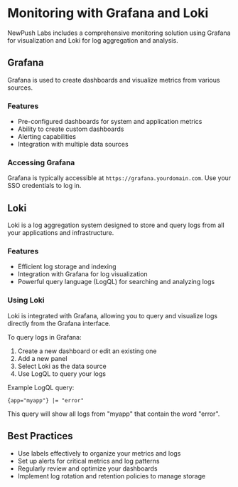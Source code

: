 # Monitoring with Grafana and Loki

NewPush Labs includes a comprehensive monitoring solution using Grafana for visualization and Loki for log aggregation and analysis.

## Grafana

Grafana is used to create dashboards and visualize metrics from various sources.

### Features

- Pre-configured dashboards for system and application metrics
- Ability to create custom dashboards
- Alerting capabilities
- Integration with multiple data sources

### Accessing Grafana

Grafana is typically accessible at `https://grafana.yourdomain.com`. Use your SSO credentials to log in.

## Loki

Loki is a log aggregation system designed to store and query logs from all your applications and infrastructure.

### Features

- Efficient log storage and indexing
- Integration with Grafana for log visualization
- Powerful query language (LogQL) for searching and analyzing logs

### Using Loki

Loki is integrated with Grafana, allowing you to query and visualize logs directly from the Grafana interface.

To query logs in Grafana:

1. Create a new dashboard or edit an existing one
2. Add a new panel
3. Select Loki as the data source
4. Use LogQL to query your logs

Example LogQL query:

```
{app="myapp"} |= "error"
```

This query will show all logs from "myapp" that contain the word "error".

## Best Practices

- Use labels effectively to organize your metrics and logs
- Set up alerts for critical metrics and log patterns
- Regularly review and optimize your dashboards
- Implement log rotation and retention policies to manage storage